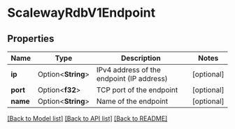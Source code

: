 # ScalewayRdbV1Endpoint

## Properties

Name | Type | Description | Notes
------------ | ------------- | ------------- | -------------
**ip** | Option<**String**> | IPv4 address of the endpoint (IP address) | [optional]
**port** | Option<**f32**> | TCP port of the endpoint | [optional]
**name** | Option<**String**> | Name of the endpoint | [optional]

[[Back to Model list]](../README.md#documentation-for-models) [[Back to API list]](../README.md#documentation-for-api-endpoints) [[Back to README]](../README.md)


